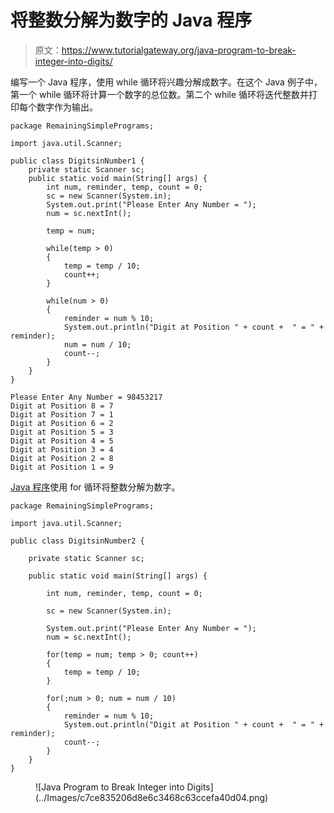# 将整数分解为数字的 Java 程序

> 原文：<https://www.tutorialgateway.org/java-program-to-break-integer-into-digits/>

编写一个 Java 程序，使用 while 循环将兴趣分解成数字。在这个 Java 例子中，第一个 while 循环将计算一个数字的总位数。第二个 while 循环将迭代整数并打印每个数字作为输出。

```
package RemainingSimplePrograms;

import java.util.Scanner;

public class DigitsinNumber1 {
	private static Scanner sc;
	public static void main(String[] args) {
		int num, reminder, temp, count = 0;
		sc = new Scanner(System.in);		
		System.out.print("Please Enter Any Number = ");
		num = sc.nextInt();

		temp = num;

		while(temp > 0)
		{
			temp = temp / 10;
			count++;
		}

		while(num > 0)
		{
			reminder = num % 10;
			System.out.println("Digit at Position " + count +  " = " + reminder);
			num = num / 10;
			count--;
		}
	}
}
```

```
Please Enter Any Number = 98453217
Digit at Position 8 = 7
Digit at Position 7 = 1
Digit at Position 6 = 2
Digit at Position 5 = 3
Digit at Position 4 = 5
Digit at Position 3 = 4
Digit at Position 2 = 8
Digit at Position 1 = 9
```

[Java 程序](https://www.tutorialgateway.org/learn-java-programs/)使用 for 循环将整数分解为数字。

```
package RemainingSimplePrograms;

import java.util.Scanner;

public class DigitsinNumber2 {

	private static Scanner sc;

	public static void main(String[] args) {

		int num, reminder, temp, count = 0;

		sc = new Scanner(System.in);

		System.out.print("Please Enter Any Number = ");
		num = sc.nextInt();

		for(temp = num; temp > 0; count++)
		{
			temp = temp / 10;
		}

		for(;num > 0; num = num / 10)
		{
			reminder = num % 10;
			System.out.println("Digit at Position " + count +  " = " + reminder);		
			count--;
		}
	}
}
```

<figure class="wp-block-image size-large">![Java Program to Break Integer into Digits](../Images/c7ce835206d8e6c3468c63ccefa40d04.png)</figure>